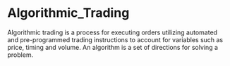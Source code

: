 # Algorithmic_Trading
Algorithmic trading is a process for executing orders utilizing automated and pre-programmed trading instructions to account for variables such as price, timing and volume. An algorithm is a set of directions for solving a problem.
